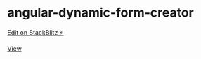 # angular-dynamic-form-creator

[Edit on StackBlitz ⚡️](https://stackblitz.com/edit/angular-dynamic-form-creator)

[View](https://angular-dynamic-form-creator.stackblitz.io)
